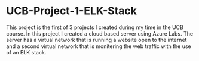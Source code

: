 # UCB-Project-1-ELK-Stack
This project is the first of 3 projects I created during my time in the UCB course. In this project I created a cloud based server using Azure Labs. The server has a virtual network that is running a website open to the internet and a second virtual network that is monitering the web traffic with the use of an ELK stack.
